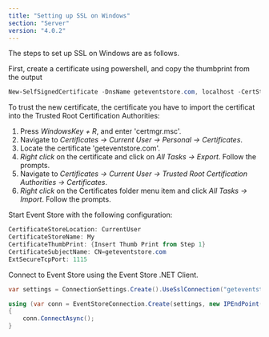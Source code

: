 ```yaml
---
title: "Setting up SSL on Windows"
section: "Server"
version: "4.0.2"
---
```


The steps to set up SSL on Windows are as follows.

First, create a certificate using powershell, and copy the thumbprint from the output

```powershell
New-SelfSignedCertificate -DnsName geteventstore.com, localhost -CertStoreLocation cert:\CurrentUser\My
```

To trust the new certificate, the certificate you have to import the certificat into the Trusted Root Certification Authorities:

<!-- TODO: Images maybe? -->

1.  Press _WindowsKey + R_, and enter 'certmgr.msc'.  
2.  Navigate to _Certificates -> Current User -> Personal -> Certificates_.  
3.  Locate the certificate 'geteventstore.com'.
4.  _Right click_ on the certificate and click on _All Tasks -> Export_. Follow the prompts.
5.  Navigate to _Certificates -> Current User -> Trusted Root Certification Authorities -> Certificates_.  
6.  _Right click_ on the Certificates folder menu item and click _All Tasks -> Import_. Follow the prompts.

Start Event Store with the following configuration:

<!-- TODO: Again, what does this mean? -->

```powershell
CertificateStoreLocation: CurrentUser
CertificateStoreName: My
CertificateThumbPrint: {Insert Thumb Print from Step 1}
CertificateSubjectName: CN=geteventstore.com
ExtSecureTcpPort: 1115
```

Connect to Event Store using the Event Store .NET Client.

```csharp
var settings = ConnectionSettings.Create().UseSslConnection("geteventstore.com", true);

using (var conn = EventStoreConnection.Create(settings, new IPEndPoint(IPAddress.Loopback, 1115)))
{
	conn.ConnectAsync();
}
```
